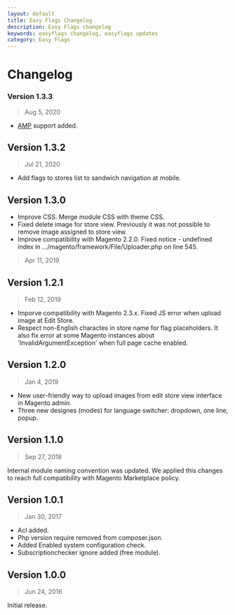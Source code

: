 ```yaml
---
layout: default
title: Easy Flags Changelog
description: Easy Flags changelog
keywords: easyflags changelog, easyflags updates
category: Easy Flags
---
```


# Changelog

### Version 1.3.3

> Aug 5, 2020

 -  [AMP](/m2/extensions/amp/) support added.

## Version 1.3.2

> Jul 21, 2020

  - Add flags to stores list to sandwich navigation at mobile.

## Version 1.3.0

 -  Improve CSS. Merge module CSS with theme CSS.
 -  Fixed delete image for store view. Previously it was not possible to remove image assigned to store view.
 -  Improve compatibility with Magento 2.2.0. Fixed notice - undefined index in .../magento/framework/File/Uploader.php on line 545.

> Apr 11, 2019

## Version 1.2.1

> Feb 12, 2019

 -  Imporve compatibility with Magento 2.3.x. Fixed JS error when upload image at Edit Store.
 -  Respect non-English charactes in store name for flag placeholders. It also fix error at some Magento instances about 'InvalidArgumentException' when full page cache enabled.

## Version 1.2.0

> Jan 4, 2019

 -  New user-friendly way to upload images from edit store view interface in Magento admin.
 -  Three new designes (modes) for language switcher: dropdown, one line, popup.

## Version 1.1.0

> Sep 27, 2018

Internal module naming convention was updated. We applied this changes to reach full compatibility with Magento Marketplace policy.

## Version 1.0.1

> Jan 30, 2017

 -  Acl added.
 -  Php version require removed from composer.json.
 -  Added Enabled system configuration check.
 -  Subscriptionchecker ignore added (free module).

## Version 1.0.0

> Jun 24, 2016

Initial release.
